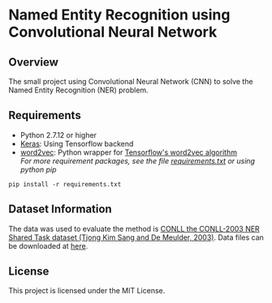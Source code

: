 # Named Entity Recognition using Convolutional Neural Network

## Overview
The small project using Convolutional Neural Network (CNN) to solve the Named Entity Recognition (NER) problem.

## Requirements
* Python 2.7.12 or higher
* [Keras](https://keras.io/): Using Tensorflow backend
* [word2vec](https://github.com/danielfrg/word2vec): Python wrapper for [Tensorflow's word2vec algorithm](https://www.tensorflow.org/tutorials/word2vec)  
*For more requirement packages, see the file [requirements.txt](requirements.txt) or using python pip*
```
pip install -r requirements.txt
```

## Dataset Information
The data was used to evaluate the method is
[CONLL the CONLL-2003 NER Shared Task dataset (Tjong Kim Sang and De Meulder, 2003)](http://www.aclweb.org/anthology/W03-0419). Data files can be downloaded at [here](https://github.com/synalp/NER/tree/master/corpus/CoNLL-2003).

## License
This project is licensed under the MIT License.
